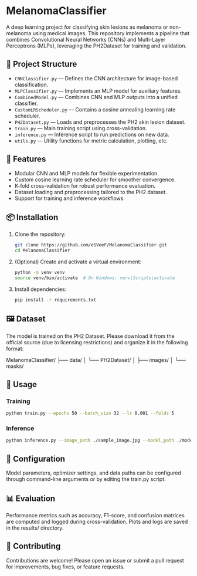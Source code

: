 # MelanomaClassifier

A deep learning project for classifying skin lesions as melanoma or non-melanoma using medical images. This repository implements a pipeline that combines Convolutional Neural Networks (CNNs) and Multi-Layer Perceptrons (MLPs), leveraging the PH2Dataset for training and validation.

## 📂 Project Structure

- `CNNClassifier.py` — Defines the CNN architecture for image-based classification.
- `MLPClassifier.py` — Implements an MLP model for auxiliary features.
- `CombinedModel.py` — Combines CNN and MLP outputs into a unified classifier.
- `CustomLRScheduler.py` — Contains a cosine annealing learning rate scheduler.
- `PH2Dataset.py` — Loads and preprocesses the PH2 skin lesion dataset.
- `train.py` — Main training script using cross-validation.
- `inference.py` — Inference script to run predictions on new data.
- `utils.py` — Utility functions for metric calculation, plotting, etc.

## 🧠 Features

- Modular CNN and MLP models for flexible experimentation.
- Custom cosine learning rate scheduler for smoother convergence.
- K-fold cross-validation for robust performance evaluation.
- Dataset loading and preprocessing tailored to the PH2 dataset.
- Support for training and inference workflows.

## 📦 Installation

1. Clone the repository:
   ```bash
   git clone https://github.com/eSVeeF/MelanomaClassifier.git
   cd MelanomaClassifier
2. (Optional) Create and activate a virtual environment:
   ```bash
   python -m venv venv
   source venv/bin/activate  # On Windows: venv\Scripts\activate
3. Install dependencies:
   ```bash
   pip install -r requirements.txt

## 🖼️ Dataset
The model is trained on the PH2 Dataset. Please download it from the official source (due to licensing restrictions) and organize it in the following format:

MelanomaClassifier/
├── data/
│   └── PH2Dataset/
│       ├── images/
│       └── masks/

## 🚀 Usage
### Training
```bash
python train.py --epochs 50 --batch_size 32 --lr 0.001 --folds 5
```
### Inference
```bash
python inference.py --image_path ./sample_image.jpg --model_path ./models/best_model.pth
```

## 🔧 Configuration
Model parameters, optimizer settings, and data paths can be configured through command-line arguments or by editing the train.py script.

## 📊 Evaluation
Performance metrics such as accuracy, F1-score, and confusion matrices are computed and logged during cross-validation. Plots and logs are saved in the results/ directory.

## 🤝 Contributing
Contributions are welcome! Please open an issue or submit a pull request for improvements, bug fixes, or feature requests.
